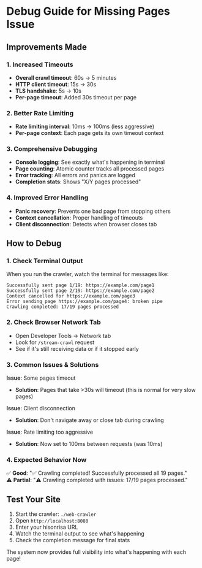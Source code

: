 # Debug Guide for Missing Pages Issue

## Improvements Made

### 1. **Increased Timeouts**
- **Overall crawl timeout**: 60s → 5 minutes
- **HTTP client timeout**: 15s → 30s  
- **TLS handshake**: 5s → 10s
- **Per-page timeout**: Added 30s timeout per page

### 2. **Better Rate Limiting**
- **Rate limiting interval**: 10ms → 100ms (less aggressive)
- **Per-page context**: Each page gets its own timeout context

### 3. **Comprehensive Debugging**
- **Console logging**: See exactly what's happening in terminal
- **Page counting**: Atomic counter tracks all processed pages
- **Error tracking**: All errors and panics are logged
- **Completion stats**: Shows "X/Y pages processed"

### 4. **Improved Error Handling**
- **Panic recovery**: Prevents one bad page from stopping others
- **Context cancellation**: Proper handling of timeouts
- **Client disconnection**: Detects when browser closes tab

## How to Debug

### 1. **Check Terminal Output**
When you run the crawler, watch the terminal for messages like:
```
Successfully sent page 1/19: https://example.com/page1
Successfully sent page 2/19: https://example.com/page2
Context cancelled for https://example.com/page3
Error sending page https://example.com/page4: broken pipe
Crawling completed: 17/19 pages processed
```

### 2. **Check Browser Network Tab**
- Open Developer Tools → Network tab
- Look for `/stream-crawl` request
- See if it's still receiving data or if it stopped early

### 3. **Common Issues & Solutions**

**Issue**: Some pages timeout
- **Solution**: Pages that take >30s will timeout (this is normal for very slow pages)

**Issue**: Client disconnection
- **Solution**: Don't navigate away or close tab during crawling

**Issue**: Rate limiting too aggressive
- **Solution**: Now set to 100ms between requests (was 10ms)

### 4. **Expected Behavior Now**

✅ **Good**: "✅ Crawling completed! Successfully processed all 19 pages."  
⚠️ **Partial**: "⚠️ Crawling completed with issues: 17/19 pages processed."

## Test Your Site

1. Start the crawler: `./web-crawler`
2. Open `http://localhost:8080`
3. Enter your hisonrisa URL
4. Watch the terminal output to see what's happening
5. Check the completion message for final stats

The system now provides full visibility into what's happening with each page!